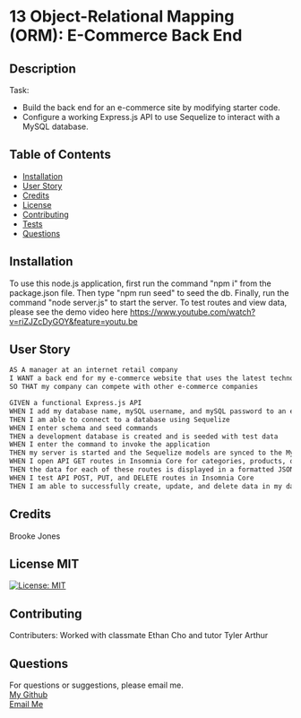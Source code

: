 # 13 Object-Relational Mapping (ORM): E-Commerce Back End

## Description  
Task: 
  - Build the back end for an e-commerce site by modifying starter code. 
  - Configure a working Express.js API to use Sequelize to interact with a MySQL database.
 
## Table of Contents
- [Installation](#installation)
- [User Story](#user-story)
- [Credits](#credits)
- [License](#license)
- [Contributing](#contributing)
- [Tests](#test)
- [Questions](#questions)

## Installation
To use this node.js application, first run the command "npm i" from the package.json file. Then type "npm run seed" to seed the db. Finally, run the command "node server.js" to start the server. To test routes and view data, please see the demo video here https://www.youtube.com/watch?v=riZJZcDyGOY&feature=youtu.be
  
## User Story
  ```md
  AS A manager at an internet retail company
  I WANT a back end for my e-commerce website that uses the latest technologies
  SO THAT my company can compete with other e-commerce companies
  ```

```md
GIVEN a functional Express.js API
WHEN I add my database name, mySQL username, and mySQL password to an environment variable file
THEN I am able to connect to a database using Sequelize
WHEN I enter schema and seed commands
THEN a development database is created and is seeded with test data
WHEN I enter the command to invoke the application
THEN my server is started and the Sequelize models are synced to the MySQL database
WHEN I open API GET routes in Insomnia Core for categories, products, or tags
THEN the data for each of these routes is displayed in a formatted JSON
WHEN I test API POST, PUT, and DELETE routes in Insomnia Core
THEN I am able to successfully create, update, and delete data in my database
```
## Credits
  Brooke Jones  
    
## License MIT
[![License: MIT](https://img.shields.io/badge/License-MIT-yellow.svg)](https://opensource.org/licenses/MIT)
      
## Contributing
 Contributers: Worked with classmate Ethan Cho and tutor Tyler Arthur

## Questions
For questions or suggestions, please email me.  
[My Github](https://www.github.com/jones406)  
[Email Me](mailto:brookejones406@gmail.com)  


